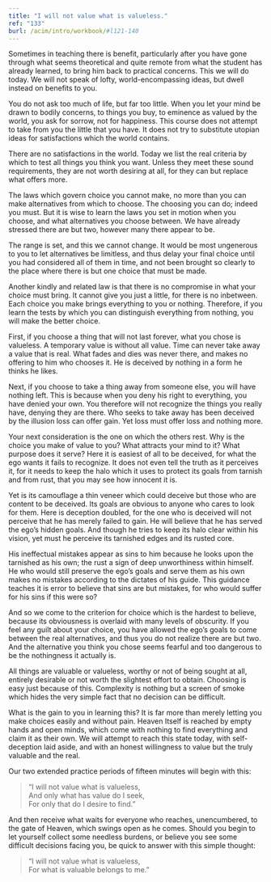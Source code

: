 ```yaml
---
title: "I will not value what is valueless."
ref: "133"
burl: /acim/intro/workbook/#l121-140
---
```


Sometimes in teaching there is benefit, particularly after you have gone
through what seems theoretical and quite remote from what the student
has already learned, to bring him back to practical concerns. This we
will do today. We will not speak of lofty, world-encompassing ideas, but
dwell instead on benefits to you.

You do not ask too much of life, but far too little. When you let your
mind be drawn to bodily concerns, to things you buy, to eminence as
valued by the world, you ask for sorrow, not for happiness. This course
does not attempt to take from you the little that you have. It does not
try to substitute utopian ideas for satisfactions which the world
contains.

There are no satisfactions in the world. Today we list the real criteria
by which to test all things you think you want. Unless they meet these
sound requirements, they are not worth desiring at all, for they can but
replace what offers more.

The laws which govern choice you cannot make, no more than you can make
alternatives from which to choose. The choosing you can do; indeed you
must. But it is wise to learn the laws you set in motion when you
choose, and what alternatives you choose between. We have already
stressed there are but two, however many there appear to be.

The range is set, and this we cannot change. It would be most ungenerous
to you to let alternatives be limitless, and thus delay your final
choice until you had considered all of them in time, and not been
brought so clearly to the place where there is but one choice that must
be made.

Another kindly and related law is that there is no compromise in what
your choice must bring. It cannot give you just a little, for there is
no inbetween. Each choice you make brings everything to you or
nothing. Therefore, if you learn the tests by which you can distinguish
everything from nothing, you will make the better choice.

First, if you choose a thing that will not last forever, what you chose
is valueless. A temporary value is without all value. Time can
never take away a value that is real. What fades and dies was never
there, and makes no offering to him who chooses it. He is deceived by
nothing in a form he thinks he likes.

Next, if you choose to take a thing away from someone else, you will
have nothing left. This is because when you deny his right to
everything, you have denied your own. You therefore will not recognize
the things you really have, denying they are there. Who seeks to take
away has been deceived by the illusion loss can offer gain. Yet loss must
offer loss and nothing more.

Your next consideration is the one on which the others rest. Why is the
choice you make of value to you? What attracts your mind to it? What
purpose does it serve? Here it is easiest of all to be deceived, for
what the ego wants it fails to recognize. It does not even tell the
truth as it perceives it, for it needs to keep the halo which it uses to
protect its goals from tarnish and from rust, that you may see how
innocent it is.

Yet is its camouflage a thin veneer which could deceive but those who
are content to be deceived. Its goals are obvious to anyone who cares to
look for them. Here is deception doubled, for the one who is deceived
will not perceive that he has merely failed to gain. He will believe
that he has served the ego’s hidden goals. And though he tries to keep
its halo clear within his vision, yet must he perceive its tarnished
edges and its rusted core.

His ineffectual mistakes appear as sins to him because he looks upon the
tarnished as his own; the rust a sign of deep unworthiness within
himself. He who would still preserve the ego’s goals and serve them as
his own makes no mistakes according to the dictates of his guide. This
guidance teaches it is error to believe that sins are but mistakes, for
who would suffer for his sins if this were so?

And so we come to the criterion for choice which is the hardest to
believe, because its obviousness is overlaid with many levels of
obscurity. If you feel any guilt about your choice, you have allowed the
ego’s goals to come between the real alternatives, and thus you do not
realize there are but two. And the alternative you think you chose seems
fearful and too dangerous to be the nothingness it actually is.

All things are valuable or valueless, worthy or not of being sought at
all, entirely desirable or not worth the slightest effort to obtain.
Choosing is easy just because of this. Complexity is nothing but a
screen of smoke which hides the very simple fact that no decision can be
difficult.

What is the gain to you in learning this? It is far more than merely
letting you make choices easily and without pain. Heaven Itself is
reached by empty hands and open minds, which come with nothing to find
everything and claim it as their own. We will attempt to reach this state
today, with self-deception laid aside, and with an honest willingness to
value but the truly valuable and the real.

Our two extended practice periods of fifteen minutes will begin with
this:

> “I will not value what is valueless,<br/>
> And only what has value do I seek,<br/>
> For only that do I desire to find.”

And then receive what waits for everyone who reaches, unencumbered, to
the gate of Heaven, which swings open as he comes. Should you begin to
let yourself collect some needless burdens, or believe you see some
difficult decisions facing you, be quick to answer with this simple
thought:

> “I will not value what is valueless,<br/>
> For what is valuable belongs to me.”

